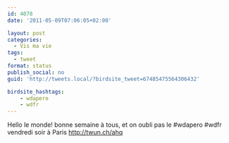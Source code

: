 ```yaml
---
id: 4078
date: '2011-05-09T07:06:05+02:00'

layout: post
categories:
  - Vis ma vie
tags:
  - tweet
format: status
publish_social: no
guid: 'http://tweets.local/?birdsite_tweet=67485475564306432'

birdsite_hashtags:
    - wdapero
    - wdfr
---
```


Hello le monde! bonne semaine à tous, et on oubli pas le #wdapero #wdfr vendredi soir à Paris http://twun.ch/ahq